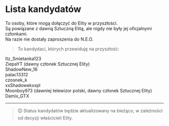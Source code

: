 # Lista kandydatów

To osoby, które mogą dołączyć do Elity w przyszłości.  
Są powiązane z dawną Sztuczną Elitą, ale nigdy nie były jej oficjalnymi członkami.  
Na razie nie dostały zaproszenia do N.E.O.

> To kandydaci, których przewiduję na przyszłość:

Itz_Smietanka123  
ZiepaYT (dawny członek Sztucznej Elity)  
ShadowNew_16  
palac13312  
czosnek_k  
xxShadowekxxpl  
Moonboy973 (dawniej telewizor polski, dawny członek Sztucznej Elity)  
Damix_GTX  

---

> 🛈 Status kandydatów będzie aktualizowany na bieżąco, w zależności od decyzji właścicieli Elity.
